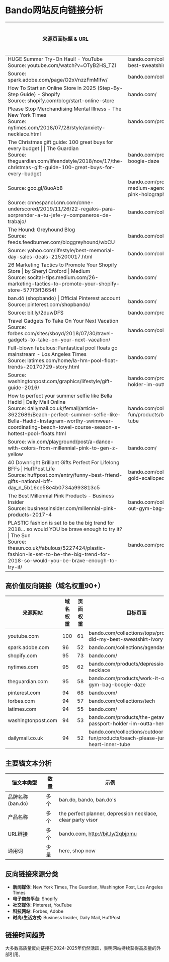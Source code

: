 # Bando网站反向链接分析

| 来源页面标题 & URL | 目标页面 | 域名权重 | 页面权重 | 垃圾分数 | 锚文本 | 首次发现 | 最后发现 |
|-----------------|---------|--------|--------|--------|-------|---------|---------|
| HUGE Summer Try-On Haul! - YouTube<br>Source: youtube.com/watch?v=OTyB2HS_TZI | bando.com/collections/tops/products/i-did-my-best-sweatshirt-ivory | 100 | 61 | 7% | http://bit.ly/2qbjpmu | 12/15/2017 | 03/01/2021 |
| Source: spark.adobe.com/page/O2xVnzzFmMIfw/ | bando.com/collections/agendas | 96 | 52 | 5% | the perfect planner | 07/29/2020 | 05/26/2025 |
| How To Start an Online Store in 2025 (Step-By-Step Guide) - Shopify<br>Source: shopify.com/blog/start-online-store | bando.com/ | 95 | 73 | 1% | ban.do's | 01/24/2024 | 09/22/2025 |
| Please Stop Merchandising Mental Illness - The New York Times<br>Source: nytimes.com/2018/07/28/style/anxiety-necklace.html | bando.com/products/depression-necklace | 95 | 62 | 1% | depression | 07/30/2018 | 05/23/2025 |
| The Christmas gift guide: 100 great buys for every budget \| \| The Guardian<br>Source: theguardian.com/lifeandstyle/2018/nov/17/the-christmas-gift-guide-100-great-buys-for-every-budget | bando.com/products/work-it-out-gym-bag-boogie-daze | 95 | 58 | 1% | uk.bando.com | 11/17/2018 | 04/04/2025 |
| Source: goo.gl/8uoAb8 | bando.com/products/ban-do-17-month-medium-agenda-i-am-very-busy-ban-do-pink-holographic | 95 | 57 | 1% | - | 04/14/2021 | 07/17/2021 |
| Source: cnnespanol.cnn.com/cnne-underscored/2019/11/26/22-regalos-para-sorprender-a-tu-jefe-y-companeros-de-trabajo/ | bando.com/collections/planners | 95 | 53 | 6% | bando.com | 01/31/2021 | 12/26/2024 |
| The Hound: Greyhound Blog<br>Source: feeds.feedburner.com/bloggreyhound/wbCU | bando.com/collections/bags | 95 | 52 | 50% | ban.do the getaway duffle bag | 09/18/2017 | 09/20/2025 |
| Source: yahoo.com/lifestyle/best-memorial-day-sales-deals-215200017.html | bando.com/collections/summer-favorites | 95 | 52 | 32% | summer favorites | 06/11/2019 | 11/25/2024 |
| 26 Marketing Tactics to Promote Your Shopify Store \| by Sheryl Croford \| Medium<br>Source: socital-tips.medium.com/26-marketing-tactics-to-promote-your-shopify-store-577f3ff3654f | bando.com/ | 95 | 52 | 1% | bando's | 05/05/2023 | 02/10/2025 |
| ban.dō (shopbando) \| Official Pinterest account<br>Source: pinterest.com/shopbando/ | bando.com/ | 94 | 68 | 7% | - | 08/26/2022 | 04/27/2025 |
| Source: bit.ly/2duwDFS | bando.com/products/lucky-blue-eye-enamel-pin | 94 | 58 | N/A | - | 10/28/2017 | 06/20/2021 |
| Travel Gadgets To Take On Your Next Vacation<br>Source: forbes.com/sites/sboyd/2018/07/30/travel-gadgets-to-take-on-your-next-vacation/ | bando.com/collections/tech | 94 | 57 | 1% | ban.do "back me up" portable charger | 07/11/2020 | 05/30/2025 |
| Full-blown fabulous: Fantastical pool floats go mainstream - Los Angeles Times<br>Source: latimes.com/home/la-hm-pool-float-trends-20170729-story.html | bando.com/ | 94 | 55 | 1% | ban.do | 08/10/2017 | 05/09/2025 |
| Source: washingtonpost.com/graphics/lifestyle/gift-guide-2016/ | bando.com/products/the-getaway-passport-holder-im-outta-here | 94 | 53 | 11% | the getaway passport holder | 04/06/2017 | 01/23/2024 |
| How to perfect your summer selfie like Bella Hadid \| Daily Mail Online<br>Source: dailymail.co.uk/femail/article-3622689/Beach-perfect-summer-selfie-like-Bella-Hadid-Instagram-worthy-swimwear-coordinating-beach-towel-course-season-s-hottest-pool-floats.html | bando.com/collections/outdoor-fun/products/beach-please-jumbo-heart-inner-tube | 94 | 52 | 1% | bando.com. | 06/17/2017 | 07/22/2018 |
| Source: wix.com/playground/post/a-dance-with-colors-from-millennial-pink-to-gen-z-yellow | bando.com/ | 94 | 52 | 1% | ban.do | 09/21/2022 | 06/14/2025 |
| 40 Downright Brilliant Gifts Perfect For Lifelong BFFs \| HuffPost Life<br>Source: huffpost.com/entry/funny-best-friend-gifts-national-bff-day_n_5b16ce58e4b0734a993813c5 | bando.com/collections/sunglasses/products/rose-gold-scalloped-heart-sunglasses | 94 | 51 | 2% | here | 12/28/2018 | 06/11/2025 |
| The Best Millennial Pink Products - Business Insider<br>Source: businessinsider.com/millennial-pink-products-2017-4 | bando.com/collections/living/products/work-it-out-gym-bag-i-did-my-best | 94 | 50 | 1% | ban.do | 03/28/2025 | 09/20/2025 |
| PLASTIC fashion is set to be the big trend for 2018… so would YOU be brave enough to try it? \| The Sun<br>Source: thesun.co.uk/fabulous/5227424/plastic-fashion-is-set-to-be-the-big-trend-for-2018-so-would-you-be-brave-enough-to-try-it/ | bando.com/products/clear-party-visor | 94 | 49 | 1% | clear party visor | 12/11/2024 | 04/22/2025 |

## 高价值反向链接（域名权重90+）

| 来源网站 | 域名权重 | 页面权重 | 目标页面 |
|---------|---------|---------|---------|
| youtube.com | 100 | 61 | bando.com/collections/tops/products/i-did-my-best-sweatshirt-ivory |
| spark.adobe.com | 96 | 52 | bando.com/collections/agendas |
| shopify.com | 95 | 73 | bando.com/ |
| nytimes.com | 95 | 62 | bando.com/products/depression-necklace |
| theguardian.com | 95 | 58 | bando.com/products/work-it-out-gym-bag-boogie-daze |
| pinterest.com | 94 | 68 | bando.com/ |
| forbes.com | 94 | 57 | bando.com/collections/tech |
| latimes.com | 94 | 55 | bando.com/ |
| washingtonpost.com | 94 | 53 | bando.com/products/the-getaway-passport-holder-im-outta-here |
| dailymail.co.uk | 94 | 52 | bando.com/collections/outdoor-fun/products/beach-please-jumbo-heart-inner-tube |

## 主要锚文本分析

| 锚文本类型 | 数量 | 示例 |
|-----------|------|------|
| 品牌名称 (ban.do) | 多个 | ban.do, bando, ban.do's |
| 产品名称 | 多个 | the perfect planner, depression necklace, clear party visor |
| URL链接 | 多个 | bando.com, http://bit.ly/2qbjpmu |
| 通用词 | 少量 | here, shop now |

## 反向链接来源分类

- **新闻媒体**: New York Times, The Guardian, Washington Post, Los Angeles Times
- **电子商务平台**: Shopify
- **社交媒体**: Pinterest, YouTube
- **科技网站**: Forbes, Adobe
- **时尚/生活方式**: Business Insider, Daily Mail, HuffPost

## 链接时间趋势

大多数高质量反向链接在2024-2025年仍然活跃，表明网站持续获得高质量的外部引用。
